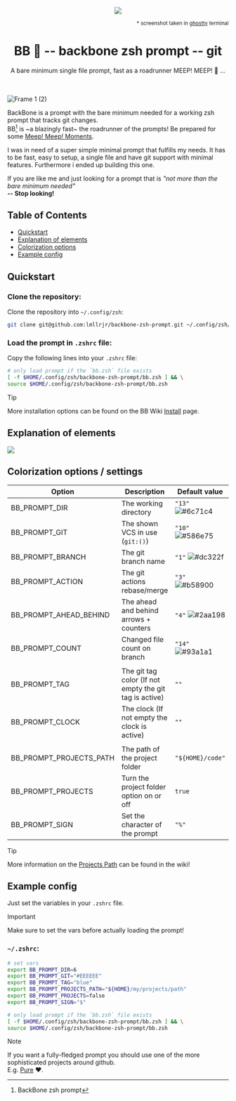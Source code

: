 <p align="center"><img src="https://github.com/user-attachments/assets/012743bf-a074-4e0c-a8cb-5391af6499a5"></p>
<p align="right"><sub>* screenshot taken in <a href="https://github.com/ghostty-org/ghostty">ghostty</a> terminal</sub></p> 
<h1 align="center">BB 🦴 -- backbone zsh prompt -- git</h1>
<p align="center">A bare minimum single file prompt, fast as a roadrunner MEEP! MEEP! 💨 ...</p>

<br><br>![Frame 1 (2)]()


BackBone is a prompt with the bare minimum needed for a working zsh prompt that tracks git changes.  
BB[^1] is ~a blazingly fast~ the roadrunner of the prompts! Be prepared for some [Meep! Meep! Moments](https://youtu.be/Hd2JgADY9d8).

I was in need of a super simple minimal prompt that fulfills my needs. It has to be fast, easy to setup, a single file and have git support with minimal features. Furthermore i ended up building this one.

If you are like me and just looking for a prompt that is _"not more than the bare minimum needed"_  
**-- Stop looking!**

## Table of Contents
* [Quickstart](#quickstart)
* [Explanation of elements](#explanation-of-elements)
* [Colorization options](#colorization-options--settings)
* [Example config](#example-config)

## Quickstart
### Clone the repository:
Clone the repository into `~/.config/zsh`:
```zsh
git clone git@github.com:lmllrjr/backbone-zsh-prompt.git ~/.config/zsh/backbone-zsh-prompt
```

### Load the prompt in `.zshrc` file:
Copy the following lines into your `.zshrc` file:
```zsh
# only load prompt if the `bb.zsh` file exists
[ -f $HOME/.config/zsh/backbone-zsh-prompt/bb.zsh ] && \
source $HOME/.config/zsh/backbone-zsh-prompt/bb.zsh
```

> [!TIP]
> More installation options can be found on the BB Wiki [Install](https://github.com/lmllrjr/backbone-zsh-prompt/wiki/Install) page.

## Explanation of elements
![](https://i.imgur.com/AOMkFAN.png)

## Colorization options / settings
| Option                  | Description                              | Default value    | Type    |
|-------------------------|------------------------------------------|------------------|---------|
| BB_PROMPT_DIR           | The working directory                    | `"13"` ![#6c71c4](https://via.placeholder.com/15/6c71c4/6c71c4.png) | string  |
| BB_PROMPT_GIT           | The shown VCS in use (`git:()`)          | `"10"` ![#586e75](https://via.placeholder.com/15/586e75/586e75.png) | string  |
| BB_PROMPT_BRANCH        | The git branch name                      | `"1"`  ![#dc322f](https://via.placeholder.com/15/dc322f/dc322f.png) | string  |
| BB_PROMPT_ACTION        | The git actions rebase/merge             | `"3"`  ![#b58900](https://via.placeholder.com/15/b58900/b58900.png) | string  |
| BB_PROMPT_AHEAD_BEHIND  | The ahead and behind arrows + counters   | `"4"`  ![#2aa198](https://via.placeholder.com/15/2aa198/2aa198.png) | string  |
| BB_PROMPT_COUNT         | Changed file count on branch             | `"14"` ![#93a1a1](https://via.placeholder.com/15/93a1a1/93a1a1.png) | string  |
|                         |                                          |                  |         |
| BB_PROMPT_TAG           | The git tag color (If not empty the git tag is active) | `""`  | string  |
| BB_PROMPT_CLOCK         | The clock (If not empty the clock is active)           | `""`  | string  |
|                         |                                          |                  |         |
| BB_PROMPT_PROJECTS_PATH | The path of the project folder           | `"${HOME}/code"` | string  |
| BB_PROMPT_PROJECTS      | Turn the project folder option on or off | `true`           | bool    |
| BB_PROMPT_SIGN          | Set the character of the prompt          | `"%"`            | string  |

> [!TIP]
> More information on the [Projects Path](https://github.com/lmllrjr/backbone-zsh-prompt/wiki/Projects-Path) can be found in the wiki!

## Example config
Just set the variables in your `.zshrc` file.

> [!IMPORTANT]    
> Make sure to set the vars before actually loading the prompt!

### `~/.zshrc`:
```zsh
# set vars
export BB_PROMPT_DIR=6
export BB_PROMPT_GIT="#EEEEEE"
export BB_PROMPT_TAG="blue"
export BB_PROMPT_PROJECTS_PATH="${HOME}/my/projects/path"
export BB_PROMPT_PROJECTS=false
export BB_PROMPT_SIGN="$"

# only load prompt if the `bb.zsh` file exists
[ -f $HOME/.config/zsh/backbone-zsh-prompt/bb.zsh ] && \
source $HOME/.config/zsh/backbone-zsh-prompt/bb.zsh
```

> [!NOTE]  
> If you want a fully-fledged prompt you should use one of the more sophisticated projects around github.  
> E.g. [Pure](https://github.com/sindresorhus/pure) ❤️.


[^1]: BackBone zsh prompt
